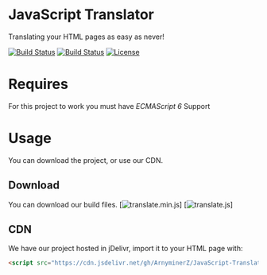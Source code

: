 # JavaScript Translator

Translating your HTML pages as easy as never!

[![Build Status](https://img.shields.io/github/forks/ArnyminerZ/JavaScript-Translator.svg?style=flat-square)](https://github.com/ArnyminerZ/JavaScript-Translator)
[![Build Status](https://img.shields.io/github/stars/ArnyminerZ/JavaScript-Translator.svg?style=flat-square)](https://github.com/ArnyminerZ/JavaScript-Translator)
[![License](https://img.shields.io/github/license/ArnyminerZ/JavaScript-Translator.svg?style=flat-square)](https://github.com/ArnyminerZ/JavaScript-Translator)

# Requires
For this project to work you must have *ECMAScript 6* Support

# Usage
You can download the project, or use our CDN.
## Download
You can download our build files.
[![translate.min.js](https://img.shields.io/static/v1.svg?label=1.0.0&message=translate.min.js&color=success&url=https://cdn.jsdelivr.net/gh/ArnyminerZ/JavaScript-Translator@1.0.0/dist/js/translate.min.js&style=flat-square)]
[![translate.js](https://img.shields.io/static/v1.svg?label=1.0.0&message=translate.js&color=success&url=https://cdn.jsdelivr.net/gh/ArnyminerZ/JavaScript-Translator@1.0.0/dist/js/translate.min.js&style=flat-square)]
## CDN
We have our project hosted in jDelivr, import it to your HTML page with:
```HTML
<script src="https://cdn.jsdelivr.net/gh/ArnyminerZ/JavaScript-Translator@1.0.0/dist/js/translate.min.js"></script>
```

